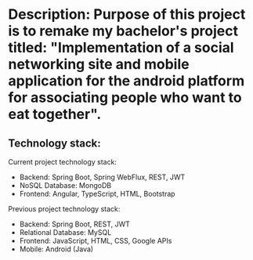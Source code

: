 # Description: Purpose of this project is to remake my bachelor's project titled: "Implementation of a social networking site and mobile application for the android platform for associating people who want to eat together".

## Technology stack:
Current project technology stack: 
* Backend: Spring Boot, Spring WebFlux, REST, JWT
* NoSQL Database: MongoDB
* Frontend: Angular, TypeScript, HTML, Bootstrap

Previous project technology stack: 
* Backend: Spring Boot, REST, JWT
* Relational Database: MySQL
* Frontend: JavaScript, HTML, CSS, Google APIs
* Mobile: Android (Java)
